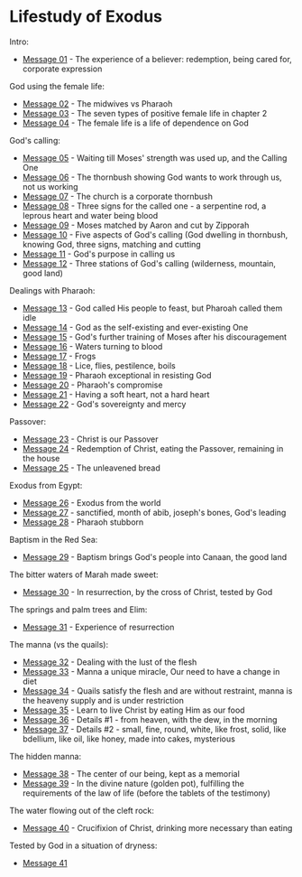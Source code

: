 # Lifestudy of Exodus
Intro:
- [Message 01](msg01.md) - The experience of a believer: redemption, being cared for, corporate expression

God using the female life:
- [Message 02](msg02.md) - The midwives vs Pharaoh
- [Message 03](msg03.md) - The seven types of positive female life in chapter 2
- [Message 04](msg04.md) - The female life is a life of dependence on God

God's calling:
- [Message 05](msg05.md) - Waiting till Moses' strength was used up, and the Calling One
- [Message 06](msg06.md) - The thornbush showing God wants to work through us, not us working
- [Message 07](msg07.md) - The church is a corporate thornbush
- [Message 08](msg08.md) - Three signs for the called one - a serpentine rod, a leprous heart and water being blood
- [Message 09](msg09.md) - Moses matched by Aaron and cut by Zipporah
- [Message 10](msg10.md) - Five aspects of God's calling (God dwelling in thornbush, knowing God, three signs, matching and cutting
- [Message 11](msg11.md) - God's purpose in calling us
- [Message 12](msg12.md) - Three stations of God's calling (wilderness, mountain, good land)

Dealings with Pharaoh:
- [Message 13](msg13.md) - God called His people to feast, but Pharoah called them idle
- [Message 14](msg14.md) - God as the self-existing and ever-existing One
- [Message 15](msg15.md) - God's further training of Moses after his discouragement
- [Message 16](msg16.md) - Waters turning to blood
- [Message 17](msg17.md) - Frogs
- [Message 18](msg18.md) - Lice, flies, pestilence, boils
- [Message 19](msg19.md) - Pharaoh exceptional in resisting God
- [Message 20](msg20.md) - Pharaoh's compromise
- [Message 21](msg21.md) - Having a soft heart, not a hard heart
- [Message 22](msg22.md) - God's sovereignty and mercy

Passover:
- [Message 23](msg23.md) - Christ is our Passover
- [Message 24](msg24.md) - Redemption of Christ, eating the Passover, remaining in the house
- [Message 25](msg25.md) - The unleavened bread

Exodus from Egypt:
- [Message 26](msg26.md) - Exodus from the world
- [Message 27](msg27.md) - sanctified, month of abib, joseph's bones, God's leading
- [Message 28](msg28.md) - Pharaoh stubborn

Baptism in the Red Sea:
- [Message 29](msg29.md) - Baptism brings God's people into Canaan, the good land

The bitter waters of Marah made sweet:
- [Message 30](msg30.md) - In resurrection, by the cross of Christ, tested by God

The springs and palm trees and Elim:
- [Message 31](msg31.md) - Experience of resurrection

The manna (vs the quails):
- [Message 32](msg32.md) - Dealing with the lust of the flesh
- [Message 33](msg33.md) - Manna a unique miracle, Our need to have a change in diet
- [Message 34](msg34.md) - Quails satisfy the flesh and are without restraint, manna is the heaveny supply and is under restriction
- [Message 35](msg35.md) - Learn to live Christ by eating Him as our food
- [Message 36](msg36.md) - Details #1 - from heaven, with the dew, in the morning
- [Message 37](msg37.md) - Details #2 - small, fine, round, white, like frost, solid, like bdellium, like oil, like honey, made into cakes, mysterious

The hidden manna:
- [Message 38](msg38.md) - The center of our being, kept as a memorial
- [Message 39](msg39.md) - In the divine nature (golden pot), fulfilling the requirements of the law of life (before the tablets of the testimony)

The water flowing out of the cleft rock:
- [Message 40](msg40.md) - Crucifixion of Christ, drinking more necessary than eating

Tested by God in a situation of dryness:
- [Message 41](msg41*.md)
